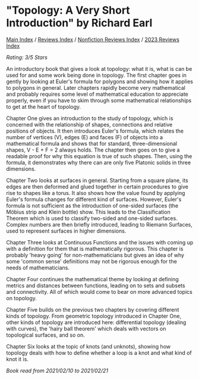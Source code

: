 # "Topology: A Very Short Introduction" by Richard Earl

[Main Index](../../../README.md) / [Reviews Index](../../README.md) / [Nonfiction Reviews Index](../README.md) / [2023 Reviews Index](README.md)

*Rating: 3/5 Stars*

An introductory book that gives a look at topology: what it is, what is can be used for and some work being done in topology. The first chapter goes in gently by looking at Euler's formula for polygons and showing how it applies to polygons in general. Later chapters rapidly become very mathematical and probably requires some level of mathematical education to appreciate properly, even if you have to skim through some mathematical relationships to get at the heart of topology.

Chapter One gives an introduction to the study of topology, which is concerned with the relationship of shapes, connections and relative positions of objects. It then introduces Euler's formula, which relates the number of vertices (V), edges (E) and faces (F) of objects into a mathematical formula and shows that for standard, three-dimensional shapes, V - E + F = 2 always holds. The chapter then goes on to give a readable proof for why this equation is true of such shapes. Then, using the formula, it demonstrates why there can are only five Platonic solids in three dimensions.

Chapter Two looks at surfaces in general. Starting from a square plane, its edges are then deformed and glued together in certain procedures to give rise to shapes like a torus. It also shows how the value found by applying Euler's formula changes for different kind of surfaces. However, Euler's formula is not sufficient as the introduction of one-sided surfaces (the Möbius strip and Klein bottle) show. This leads to the Classification Theorem which is used to classify two-sided and one-sided surfaces. Complex numbers are then briefly introduced, leading to Riemann Surfaces, used to represent surfaces in higher dimensions.

Chapter Three looks at Continuous Functions and the issues with coming up with a definition for them that is mathematically rigorous. This chapter is probably 'heavy going' for non-mathematicians but gives an idea of why some 'common sense' definitions may not be rigorous enough for the needs of mathematicians.

Chapter Four continues the mathematical theme by looking at defining metrics and distances between functions, leading on to sets and subsets and connectivity. All of which would come to bear on more advanced topics on topology.

Chapter Five builds on the previous two chapters by covering different kinds of topology. From geometric topology introduced in Chapter One, other kinds of topology are introduced here: differential topology (dealing with curves), the 'hairy ball theorem' which deals with vectors on topological surfaces, and so on.

Chapter Six looks at the topic of knots (and unknots), showing how topology deals with how to define whether a loop is a knot and what kind of knot it is.

*Book read from 2021/02/10 to 2021/02/21*
